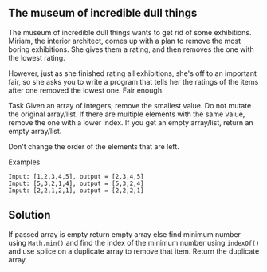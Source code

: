## The museum of incredible dull things
The museum of incredible dull things wants to get rid of some exhibitions. Miriam, the interior architect, comes up with a plan to remove the most boring exhibitions. She gives them a rating, and then removes the one with the lowest rating.

However, just as she finished rating all exhibitions, she's off to an important fair, so she asks you to write a program that tells her the ratings of the items after one removed the lowest one. Fair enough.

Task
Given an array of integers, remove the smallest value. Do not mutate the original array/list. If there are multiple elements with the same value, remove the one with a lower index. If you get an empty array/list, return an empty array/list.

Don't change the order of the elements that are left.

Examples
```
Input: [1,2,3,4,5], output = [2,3,4,5]
Input: [5,3,2,1,4], output = [5,3,2,4]
Input: [2,2,1,2,1], output = [2,2,2,1]
```

## Solution
If passed array is empty return empty array else find minimum number using `Math.min()` and find the index of the minimum number using `indexOf()` and use splice on a duplicate array to remove that item. Return the duplicate array.